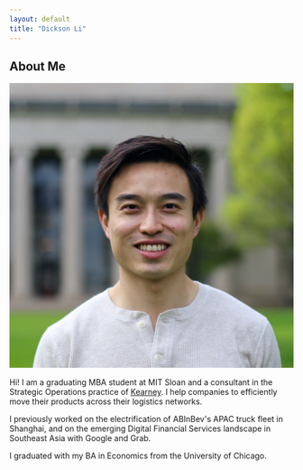 ```yaml
---
layout: default
title: "Dickson Li"
---
```


## About Me

<img class="profile-picture" src="sherlock.jpeg">

Hi! I am a graduating MBA student at MIT Sloan and a consultant in the Strategic Operations practice of [Kearney](https://www.kearney.com/). I help companies to efficiently move their products across their logistics networks.

I previously worked on the electrification of ABInBev's APAC truck fleet in Shanghai, and on the emerging Digital Financial Services landscape in Southeast Asia with Google and Grab. 

I graduated with my BA in Economics from the University of Chicago.

